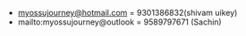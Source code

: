 - myossujourney@hotmail.com = 9301386832(shivam uikey)
- mailto:myossujourney@outlook =
  9589797671 (Sachin)
